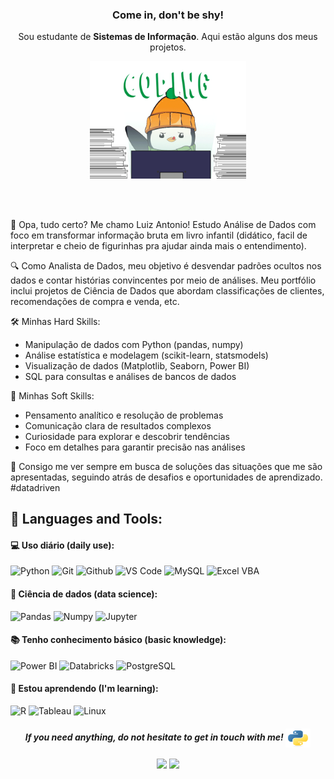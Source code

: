 <div align="center">
 

 ### Come in, don't be shy!


 Sou estudante de **Sistemas de Informação**. Aqui estão alguns dos meus projetos.

 <div id="header" align="center">
  <img src="penguin.gif" width="250"/>
 </div>
 </div>
 
 <br></br>

👋 Opa, tudo certo? Me chamo Luiz Antonio! Estudo Análise de Dados com foco em transformar informação bruta em livro infantil (didático, facil de interpretar e cheio de figurinhas pra ajudar ainda mais o entendimento).

🔍 Como Analista de Dados, meu objetivo é desvendar padrões ocultos nos dados e contar histórias convincentes por meio de análises. Meu portfólio inclui projetos de Ciência de Dados que abordam classificações de clientes, recomendações de compra e venda, etc.

🛠️ Minhas Hard Skills:
- Manipulação de dados com Python (pandas, numpy)
- Análise estatística e modelagem (scikit-learn, statsmodels)
- Visualização de dados (Matplotlib, Seaborn, Power BI)
- SQL para consultas e análises de bancos de dados

🤝 Minhas Soft Skills:
- Pensamento analítico e resolução de problemas
- Comunicação clara de resultados complexos
- Curiosidade para explorar e descobrir tendências
- Foco em detalhes para garantir precisão nas análises

🚀 Consigo me ver sempre em busca de soluções das situações que me são apresentadas, seguindo atrás de desafios e oportunidades de aprendizado. #datadriven


## 🚀 **Languages and Tools:**

 #### 💻 Uso diário (daily use):
 ![Python](https://img.shields.io/badge/-Python-black?style=flat-square&logo=Python)
 ![Git](https://img.shields.io/badge/-Git-black?style=flat-square&logo=Git)
 ![Github](https://img.shields.io/badge/-Github-black?style=flat-squareflat-square&logo=Github)
 ![VS Code](https://img.shields.io/badge/-VS%20Code-black?style=flat-squareflat-square&logo=visual-studio-code)
 ![MySQL](https://img.shields.io/badge/MySQL-00000F?style=flat-squareflat-square&logo=mysql&logoColor=white)
 ![Excel VBA](https://img.shields.io/badge/Microsoft_Excel-black?style=flat-squareflat-square&logo=microsoft-excel&logoColor=white)
 
 
 #### 🎲 Ciência de dados (data science):
 ![Pandas](https://img.shields.io/badge/-Pandas-black?style=flat-squareflat-square&logo=Pandas)
 ![Numpy](https://img.shields.io/badge/-Numpy-black?style=flat-squareflat-square&logo=Numpy)
 ![Jupyter](https://img.shields.io/badge/-Jupyter-black?style=flat-squareflat-square&logo=Jupyter)
 
 
 #### 📚 Tenho conhecimento básico (basic knowledge):
 
 ![Power BI](https://img.shields.io/badge/-Power%20BI-black?style=flat-square&logo=Power-BI)
 ![Databricks](https://img.shields.io/badge/-Databricks-black?style=flat-square&logo=Databricks)
 ![PostgreSQL](https://img.shields.io/badge/-PostgreSQL-black?style=flat-square&logo=PostgreSQL)

 
 #### 🌱 Estou aprendendo (I'm learning):
 
 ![R](https://img.shields.io/badge/-R-black?style=flat-square&logo=R)
 ![Tableau](https://img.shields.io/badge/-Tableau-black?style=flat-square&logo=Tableau)
 ![Linux](https://img.shields.io/badge/-Linux-black?style=flat-square&logo=Linux) 


 <div id="header" align="center">

  #### *If you need anything, do not hesitate to get in touch with me!*  <img align="center" alt="Rafa-Python" height="30" width="40" src="https://raw.githubusercontent.com/devicons/devicon/master/icons/python/python-original.svg">
  
  <a href="https://www.linkedin.com/in/luiz-antonio-15b7b395/" target="_blank"><img src="https://img.shields.io/badge/-LinkedIn-%230077B5?style=for-the-badge&logo=linkedin&logoColor=white" target="_blank"></a> 
  <a href = "mailto:luiz-dh@hotmail.com"><img src="https://img.shields.io/badge/Microsoft_Outlook-0078D4?style=for-the-badge&logo=microsoft-outlook&logoColor=white" target="_blank"></a>
 </div>
